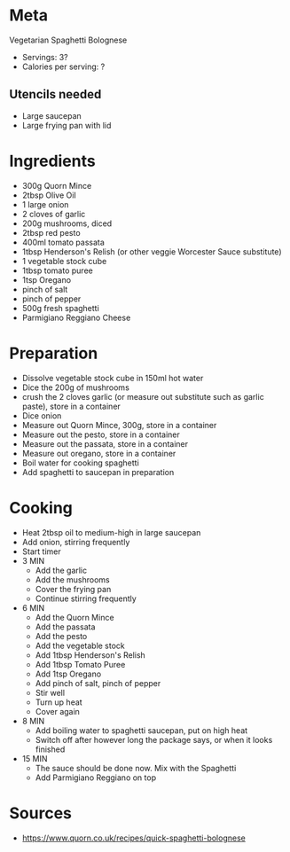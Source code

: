 Meta
====

Vegetarian Spaghetti Bolognese

* Servings: 3?
* Calories per serving: ?

Utencils needed
---------------

* Large saucepan
* Large frying pan with lid

Ingredients
===========

* 300g Quorn Mince
* 2tbsp Olive Oil
* 1 large onion
* 2 cloves of garlic
* 200g mushrooms, diced
* 2tbsp red pesto
* 400ml tomato passata
* 1tbsp Henderson's Relish (or other veggie Worcester Sauce substitute)
* 1 vegetable stock cube
* 1tbsp tomato puree
* 1tsp Oregano
* pinch of salt
* pinch of pepper
* 500g fresh spaghetti
* Parmigiano Reggiano Cheese

Preparation
===========

* Dissolve vegetable stock cube in 150ml hot water
* Dice the 200g of mushrooms
* crush the 2 cloves garlic (or measure out substitute such as garlic paste), store in a container
* Dice onion
* Measure out Quorn Mince, 300g, store in a container
* Measure out the pesto, store in a container
* Measure out the passata, store in a container
* Measure out oregano, store in a container
* Boil water for cooking spaghetti
* Add spaghetti to saucepan in preparation

Cooking
=======

* Heat 2tbsp oil to medium-high in large saucepan
* Add onion, stirring frequently
* Start timer
* 3 MIN
  * Add the garlic
  * Add the mushrooms
  * Cover the frying pan
  * Continue stirring frequently
* 6 MIN
  * Add the Quorn Mince
  * Add the passata
  * Add the pesto
  * Add the vegetable stock
  * Add 1tbsp Henderson's Relish
  * Add 1tbsp Tomato Puree
  * Add 1tsp Oregano
  * Add pinch of salt, pinch of pepper
  * Stir well
  * Turn up heat
  * Cover again
* 8 MIN
  * Add boiling water to spaghetti saucepan, put on high heat
  * Switch off after however long the package says, or when it looks finished
* 15 MIN
  * The sauce should be done now. Mix with the Spaghetti
  * Add Parmigiano Reggiano on top

Sources
=======

* https://www.quorn.co.uk/recipes/quick-spaghetti-bolognese